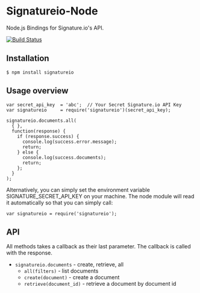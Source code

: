 # Signatureio-Node

Node.js Bindings for Signature.io's API.

[![Build Status](https://travis-ci.org/scottmotte/signatureio-node.png)](https://travis-ci.org/scottmotte/signatureio-node)

## Installation

    $ npm install signatureio

## Usage overview

    var secret_api_key  = 'abc';  // Your Secret Signature.io API Key
    var signatureio     = require('signatureio')(secret_api_key);

    signatureio.documents.all(
      { },
      function(response) {
        if (response.success) {
          console.log(success.error.message);
          return;
        } else {
          console.log(success.documents);
          return;
        };
      }
    );

Alternatively, you can simply set the environment variable SIGNATURE_SECRET_API_KEY on your machine. The node module will read it automatically so that you can simply call:

    var signatureio = require('signatureio');

## API

All methods takes a callback as their last parameter. The callback is called with the response.

* `signatureio.documents` - create, retrieve, all
  * `all(filters)` - list documents
  * `create(document)` - create a document
  * `retrieve(document_id)` - retrieve a document by document id